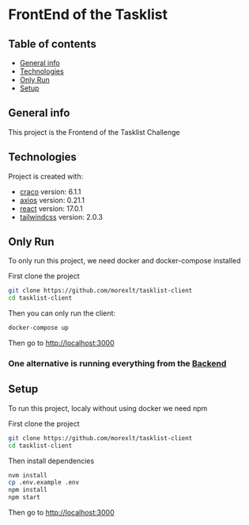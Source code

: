 # FrontEnd of the Tasklist

## Table of contents
* [General info](#general-info)
* [Technologies](#technologies)
* [Only Run](#only-run)
* [Setup](#setup)

## General info
This project is the Frontend of the Tasklist Challenge
	
## Technologies
Project is created with:
* [craco](https://github.com/gsoft-inc/craco) version: 6.1.1
* [axios](https://github.com/axios/axios) version: 0.21.1
* [react](https://github.com/facebook/react) version: 17.0.1
* [tailwindcss](https://github.com/tailwindlabs/tailwindcss) version: 2.0.3
	
## Only Run
To only run this project, we need docker and docker-compose installed

First clone the project
```bash
git clone https://github.com/morexlt/tasklist-client
cd tasklist-client
```
Then you can only run the client:
```bash
docker-compose up
```
Then go to [http://localhost:3000](http://localhost:3000)

### One alternative is running everything from the [Backend](https://github.com/morexlt/tasklist-server)


## Setup
To run this project, localy without using docker we need npm

First clone the project
```bash
git clone https://github.com/morexlt/tasklist-client
cd tasklist-client
```
Then install dependencies
```bash
nvm install
cp .env.example .env
npm install
npm start
```
Then go to [http://localhost:3000](http://localhost:3000)
